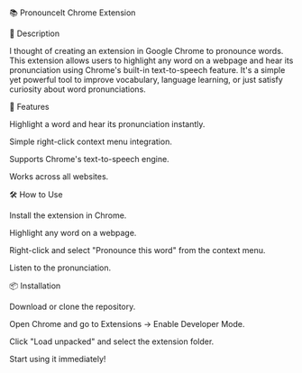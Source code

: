 
📚 PronounceIt Chrome Extension

📝 Description

I thought of creating an extension in Google Chrome to pronounce words. This extension allows users to highlight any word on a webpage and hear its pronunciation using Chrome's built-in text-to-speech feature. It's a simple yet powerful tool to improve vocabulary, language learning, or just satisfy curiosity about word pronunciations.

🚀 Features

Highlight a word and hear its pronunciation instantly.

Simple right-click context menu integration.

Supports Chrome's text-to-speech engine.

Works across all websites.

🛠️ How to Use

Install the extension in Chrome.

Highlight any word on a webpage.

Right-click and select "Pronounce this word" from the context menu.

Listen to the pronunciation.

📦 Installation

Download or clone the repository.

Open Chrome and go to Extensions → Enable Developer Mode.

Click "Load unpacked" and select the extension folder.

Start using it immediately!
